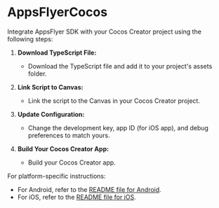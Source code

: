 # AppsFlyerCocos

Integrate AppsFlyer SDK with your Cocos Creator project using the following steps:

1. **Download TypeScript File:**
   - Download the TypeScript file and add it to your project's assets folder.

2. **Link Script to Canvas:**
   - Link the script to the Canvas in your Cocos Creator project.

3. **Update Configuration:**
   - Change the development key, app ID (for iOS app), and debug preferences to match yours.

4. **Build Your Cocos Creator App:**
   - Build your Cocos Creator app.

For platform-specific instructions:

- For Android, refer to the [README file for Android](#readme-file-for-android).
- For iOS, refer to the [README file for iOS](#readme-file-for-ios).
